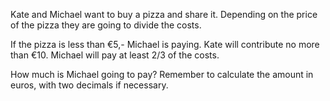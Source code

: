 Kate and Michael want to buy a pizza and share it. Depending on the price of the pizza they are going to divide the costs.

If the pizza is less than €5,- Michael is paying. Kate will contribute no more than €10. Michael will pay at least 2/3 of the costs.

How much is Michael going to pay? Remember to calculate the amount in euros, with two decimals if necessary.
